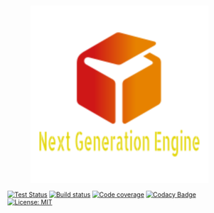 <p align="center">
  <img alt="NexGenEng" src="./logo.png" width="400" />
</p>

[![Test Status](https://travis-ci.com/JFSF/NGE.svg?branch=master)](https://travis-ci.com/JFSF/NGE)
[![Build status](https://ci.appveyor.com/api/projects/status/3f1b4jhenr0attmf?svg=true)](https://ci.appveyor.com/api/projects/status/3f1b4jhenr0attmf)
[![Code coverage](https://codecov.io/gh/JFSF/NGE/branch/master/graph/badge.svg?token=hLlr6qln8E)](https://codecov.io/gh/JFSF/NGE)
[![Codacy Badge](https://api.codacy.com/project/badge/Grade/0b46017bdb7d41b49e903cd2ff10ffa8)](https://www.codacy.com/manual/JFSF/NGE?utm_source=github.com&amp;utm_medium=referral&amp;utm_content=JFSF/NGE&amp;utm_campaign=Badge_Grade)
[![License: MIT](https://img.shields.io/badge/License-MIT-yellow.svg)](https://opensource.org/licenses/MIT)
